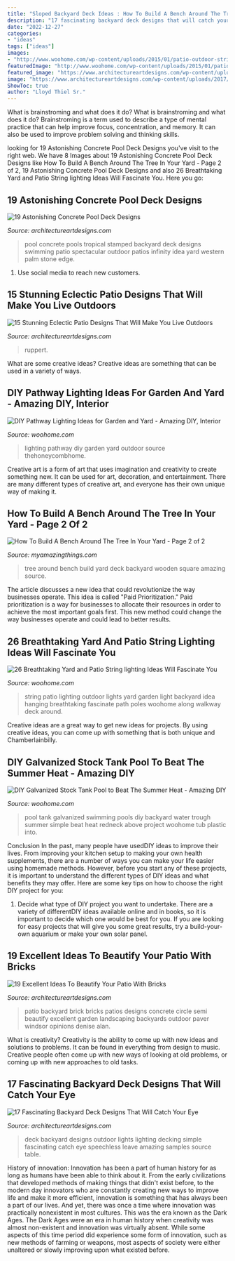 ```yaml
---
title: "Sloped Backyard Deck Ideas : How To Build A Bench Around The Tree In Your Yard"
description: "17 fascinating backyard deck designs that will catch your eye"
date: "2022-12-27"
categories:
- "ideas"
tags: ["ideas"]
images:
- "http://www.woohome.com/wp-content/uploads/2015/01/patio-outdoor-string-lights-woohome-2.jpg"
featuredImage: "http://www.woohome.com/wp-content/uploads/2015/01/patio-outdoor-string-lights-woohome-2.jpg"
featured_image: "https://www.architectureartdesigns.com/wp-content/uploads/2017/07/10-6-630x394.jpg"
image: "https://www.architectureartdesigns.com/wp-content/uploads/2017/07/10-6-630x394.jpg"
ShowToc: true
author: "Lloyd Thiel Sr."
---
```



What is brainstroming and what does it do?
What is brainstroming and what does it do? Brainstroming is a term used to describe a type of mental practice that can help improve focus, concentration, and memory. It can also be used to improve problem solving and thinking skills.

	

		
looking for 19 Astonishing Concrete Pool Deck Designs you've visit to the right web. We have 8 Images about 19 Astonishing Concrete Pool Deck Designs like How To Build A Bench Around The Tree In Your Yard - Page 2 of 2, 19 Astonishing Concrete Pool Deck Designs and also 26 Breathtaking Yard and Patio String lighting Ideas Will Fascinate You. Here you go:
		
    
## 19 Astonishing Concrete Pool Deck Designs

<img loading=lazy src="https://www.architectureartdesigns.com/wp-content/uploads/2015/05/224.jpg" onerror="this.onerror=null;this.src='https://tse3.mm.bing.net/th?id=OIP.hz8XdupAuRg26gSm-rHr4AHaE8&amp;pid=15.1';" alt="19 Astonishing Concrete Pool Deck Designs">

_Source: architectureartdesigns.com_

>pool concrete pools tropical stamped backyard deck designs swimming patio spectacular outdoor patios infinity idea yard western palm stone edge. 

	

1. Use social media to reach new customers.

    
## 15 Stunning Eclectic Patio Designs That Will Make You Live Outdoors

<img loading=lazy src="https://www.architectureartdesigns.com/wp-content/uploads/2016/12/15-Stunning-Eclectic-Patio-Designs-That-Will-Make-You-Live-Outdoors-11.jpg" onerror="this.onerror=null;this.src='https://tse3.mm.bing.net/th?id=OIP.VrTA1h2SzLQQfJhNK81E1QHaE8&amp;pid=15.1';" alt="15 Stunning Eclectic Patio Designs That Will Make You Live Outdoors">

_Source: architectureartdesigns.com_

>ruppert. 

	

What are some creative ideas?
Creative ideas are something that can be used in a variety of ways.

    
## DIY Pathway Lighting Ideas For Garden And Yard - Amazing DIY, Interior

<img loading=lazy src="http://www.woohome.com/wp-content/uploads/2017/06/lighting-ideas-for-pathway-6.jpg" onerror="this.onerror=null;this.src='https://tse1.mm.bing.net/th?id=OIP.1ScVy6yKbAX-m4LbuoClMgHaLH&amp;pid=15.1';" alt="DIY Pathway Lighting Ideas for Garden and Yard - Amazing DIY, Interior">

_Source: woohome.com_

>lighting pathway diy garden yard outdoor source thehoneycombhome. 

	

Creative art is a form of art that uses imagination and creativity to create something new. It can be used for art, decoration, and entertainment. There are many different types of creative art, and everyone has their own unique way of making it.

    
## How To Build A Bench Around The Tree In Your Yard - Page 2 Of 2

<img loading=lazy src="https://myamazingthings.com/wp-content/uploads/2017/02/Amazing-Backyard-Wooden-Deck-Around-A-Giant-Tree-And-Square-Bench-1024x768.jpg" onerror="this.onerror=null;this.src='https://tse1.mm.bing.net/th?id=OIP.6UrzBV9IsPPn8SZ5W4u6swHaFj&amp;pid=15.1';" alt="How To Build A Bench Around The Tree In Your Yard - Page 2 of 2">

_Source: myamazingthings.com_

>tree around bench build yard deck backyard wooden square amazing source. 

	

The article discusses a new idea that could revolutionize the way businesses operate. This idea is called "Paid Prioritization." Paid prioritization is a way for businesses to allocate their resources in order to achieve the most important goals first. This new method could change the way businesses operate and could lead to better results.

    
## 26 Breathtaking Yard And Patio String Lighting Ideas Will Fascinate You

<img loading=lazy src="http://www.woohome.com/wp-content/uploads/2015/01/patio-outdoor-string-lights-woohome-2.jpg" onerror="this.onerror=null;this.src='https://tse1.mm.bing.net/th?id=OIP.Wdvr2SO52Vk9vGJGV5rJnQHaLD&amp;pid=15.1';" alt="26 Breathtaking Yard and Patio String lighting Ideas Will Fascinate You">

_Source: woohome.com_

>string patio lighting outdoor lights yard garden light backyard idea hanging breathtaking fascinate path poles woohome along walkway deck around. 

	

Creative ideas are a great way to get new ideas for projects. By using creative ideas, you can come up with something that is both unique and Chamberlainbilly.

    
## DIY Galvanized Stock Tank Pool To Beat The Summer Heat - Amazing DIY

<img loading=lazy src="http://www.woohome.com/wp-content/uploads/2016/06/galvanized-stock-tank-pool-ideas-woohome-10.jpg" onerror="this.onerror=null;this.src='https://tse3.mm.bing.net/th?id=OIP.-Z3Fqoz01op8RRicAVlgSgHaQq&amp;pid=15.1';" alt="DIY Galvanized Stock Tank Pool to Beat The Summer Heat - Amazing DIY">

_Source: woohome.com_

>pool tank galvanized swimming pools diy backyard water trough summer simple beat heat redneck above project woohome tub plastic into. 

	

Conclusion
In the past, many people have usedDIY ideas to improve their lives. From improving your kitchen setup to making your own health supplements, there are a number of ways you can make your life easier using homemade methods. However, before you start any of these projects, it is important to understand the different types of DIY ideas and what benefits they may offer. Here are some key tips on how to choose the right DIY project for you:
1. Decide what type of DIY project you want to undertake. There are a variety of differentDIY ideas available online and in books, so it is important to decide which one would be best for you. If you are looking for easy projects that will give you some great results, try a build-your-own aquarium or make your own solar panel.

    
## 19 Excellent Ideas To Beautify Your Patio With Bricks

<img loading=lazy src="https://www.architectureartdesigns.com/wp-content/uploads/2017/07/10-6-630x394.jpg" onerror="this.onerror=null;this.src='https://tse3.mm.bing.net/th?id=OIP.uw_59bPH1F8QdCQWMhqDKwHaEo&amp;pid=15.1';" alt="19 Excellent Ideas To Beautify Your Patio With Bricks">

_Source: architectureartdesigns.com_

>patio backyard brick bricks patios designs concrete circle semi beautify excellent garden landscaping backyards outdoor paver windsor opinions denise alan. 

	

What is creativity?
Creativity is the ability to come up with new ideas and solutions to problems. It can be found in everything from design to music. Creative people often come up with new ways of looking at old problems, or coming up with new approaches to old tasks.

    
## 17 Fascinating Backyard Deck Designs That Will Catch Your Eye

<img loading=lazy src="https://www.architectureartdesigns.com/wp-content/uploads/2016/06/1-9-630x473.jpg" onerror="this.onerror=null;this.src='https://tse1.mm.bing.net/th?id=OIP.CLeQdpkXjV_ctkkNljC4qAHaFj&amp;pid=15.1';" alt="17 Fascinating Backyard Deck Designs That Will Catch Your Eye">

_Source: architectureartdesigns.com_

>deck backyard designs outdoor lights lighting decking simple fascinating catch eye speechless leave amazing samples source table. 

	

History of innovation:
Innovation has been a part of human history for as long as humans have been able to think about it. From the early civilizations that developed methods of making things that didn't exist before, to the modern day innovators who are constantly creating new ways to improve life and make it more efficient, innovation is something that has always been a part of our lives. And yet, there was once a time where innovation was practically nonexistent in most cultures. This was the era known as the Dark Ages.
The Dark Ages were an era in human history when creativity was almost non-existent and innovation was virtually absent. While some aspects of this time period did experience some form of innovation, such as new methods of farming or weapons, most aspects of society were either unaltered or slowly improving upon what existed before.

